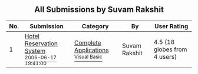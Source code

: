 ﻿<div align="center">

## All Submissions by Suvam Rakshit

</div>

No.  | Submission | Category | By   | User Rating
---- | ---------- | -------- | ---- | -----------
1 | [Hotel Reservation System<br /><sup>2006-06-17 19:41:00</sup>](https://github.com/Planet-Source-Code/suvam-rakshit-hotel-reservation-system__1-65695) | [Complete Applications<br /><sup>Visual Basic</sup>](../ByCategory/complete-applications__1-27.md) | Suvam Rakshit | 4.5 (18 globes from 4 users)

